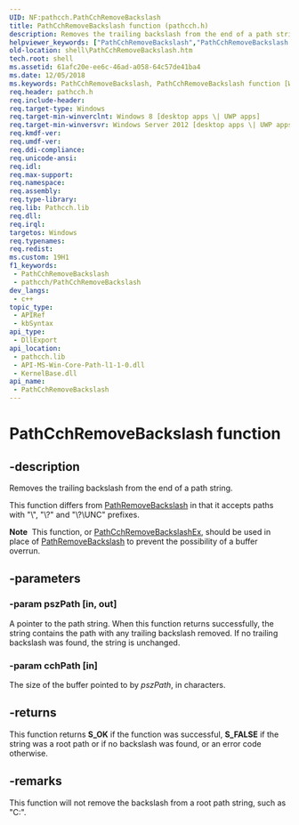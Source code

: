 ```yaml
---
UID: NF:pathcch.PathCchRemoveBackslash
title: PathCchRemoveBackslash function (pathcch.h)
description: Removes the trailing backslash from the end of a path string.This function differs from PathRemoveBackslash in that it accepts paths with &quot;\\&quot;, &quot;\\?\&quot; and &quot;\\?\UNC\&quot; prefixes.
helpviewer_keywords: ["PathCchRemoveBackslash","PathCchRemoveBackslash function [Windows Shell]","pathcch/PathCchRemoveBackslash","shell.PathCchRemoveBackslash"]
old-location: shell\PathCchRemoveBackslash.htm
tech.root: shell
ms.assetid: 61afc20e-ee6c-46ad-a058-64c57de41ba4
ms.date: 12/05/2018
ms.keywords: PathCchRemoveBackslash, PathCchRemoveBackslash function [Windows Shell], pathcch/PathCchRemoveBackslash, shell.PathCchRemoveBackslash
req.header: pathcch.h
req.include-header: 
req.target-type: Windows
req.target-min-winverclnt: Windows 8 [desktop apps \| UWP apps]
req.target-min-winversvr: Windows Server 2012 [desktop apps \| UWP apps]
req.kmdf-ver: 
req.umdf-ver: 
req.ddi-compliance: 
req.unicode-ansi: 
req.idl: 
req.max-support: 
req.namespace: 
req.assembly: 
req.type-library: 
req.lib: Pathcch.lib
req.dll: 
req.irql: 
targetos: Windows
req.typenames: 
req.redist: 
ms.custom: 19H1
f1_keywords:
 - PathCchRemoveBackslash
 - pathcch/PathCchRemoveBackslash
dev_langs:
 - c++
topic_type:
 - APIRef
 - kbSyntax
api_type:
 - DllExport
api_location:
 - pathcch.lib
 - API-MS-Win-Core-Path-l1-1-0.dll
 - KernelBase.dll
api_name:
 - PathCchRemoveBackslash
---
```


# PathCchRemoveBackslash function


## -description

Removes the trailing backslash from the end of a path string.

This function differs from <a href="https://docs.microsoft.com/windows/desktop/api/shlwapi/nf-shlwapi-pathremovebackslasha">PathRemoveBackslash</a> in that it accepts paths with "\\", "\\?\" and "\\?\UNC\" prefixes.

<div class="alert"><b>Note</b>  This function, or <a href="https://docs.microsoft.com/windows/desktop/api/pathcch/nf-pathcch-pathcchremovebackslashex">PathCchRemoveBackslashEx</a>, should be used in place of <a href="https://docs.microsoft.com/windows/desktop/api/shlwapi/nf-shlwapi-pathremovebackslasha">PathRemoveBackslash</a> to prevent the possibility of a buffer overrun.</div>

## -parameters

### -param pszPath [in, out]

A pointer to the path string. When this function returns successfully, the string contains the path with any trailing backslash removed. If no trailing backslash was found, the string is unchanged.

### -param cchPath [in]

The size of the buffer pointed to by <i>pszPath</i>, in characters.

## -returns

This function returns <b>S_OK</b> if the function was successful, <b>S_FALSE</b> if the string was a root path or if no backslash was found, or an error code otherwise.

## -remarks

This function will not remove the backslash from a root path string, such as "C:\".

